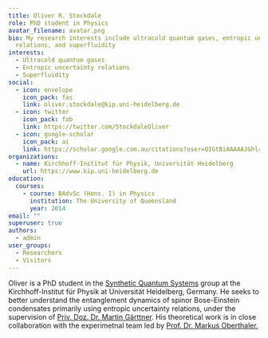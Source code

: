 ```yaml
---
title: Oliver R. Stockdale
role: PhD student in Physics
avatar_filename: avatar.png
bio: My research interests include ultracold quantum gases, entropic uncertainty
  relations, and superfluidity
interests:
  - Ultracold quantum gases
  - Entropic uncertainty relations
  - Superfluidity
social:
  - icon: envelope
    icon_pack: fas
    link: oliver.stockdale@kip.uni-heidelberg.de
  - icon: twitter
    icon_pack: fab
    link: https://twitter.com/StockdaleOliver
  - icon: google-scholar
    icon_pack: ai
    link: https://scholar.google.com.au/citations?user=QIGtBiAAAAAJ&hl=en
organizations:
  - name: Kirchhoff-Institut für Physik, Universität Heidelberg
    url: https://www.kip.uni-heidelberg.de
education:
  courses:
    - course: BAdvSc (Hons. I) in Physics
      institution: The University of Queensland
      year: 2014
email: ""
superuser: true
authors:
  - admin
user_groups:
  - Researchers
  - Visitors
---
```

Oliver is a PhD student in the [Synthetic Quantum Systems](http://www.kip.uni-heidelberg.de/synqs/) group at the Kirchhoff-Institut für Physik at Universität Heidelberg, Germany. He seeks to better understand the entanglement dynamics of spinor Bose-Einstein condensates primarily using entropic uncertainty relations, under the supervision of [Priv. Doz. Dr. Martin Gärttner](http://www.kip.uni-heidelberg.de/user/marting/). His theoretical work is in close collaboration with the experimetnal team led by [Prof. Dr. Markus Oberthaler.](http://www.kip.uni-heidelberg.de/matterwave/)